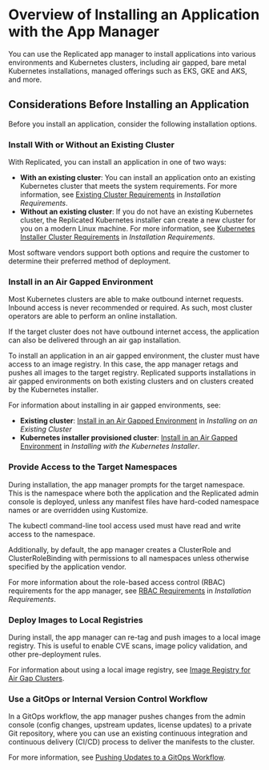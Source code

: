 # Overview of Installing an Application with the App Manager

You can use the Replicated app manager to install applications into various environments and Kubernetes clusters, including air gapped, bare metal Kubernetes installations, managed offerings such as EKS, GKE and AKS, and more.

## Considerations Before Installing an Application

Before you install an application, consider the following installation options.

### Install With or Without an Existing Cluster

With Replicated, you can install an application in one of two ways:
* **With an existing cluster**: You can install an application onto an existing Kubernetes cluster that meets the system requirements. For more information, see [Existing Cluster Requirements](installing-general-requirements#existing-cluster-requirements) in _Installation Requirements_.
* **Without an existing cluster**: If you do not have an existing Kubernetes cluster, the Replicated Kubernetes installer can create a new cluster for you on a modern Linux machine. For more information, see [Kubernetes Installer Cluster Requirements](installing-general-requirements#embedded-cluster-requirements) in _Installation Requirements_.

Most software vendors support both options and require the customer to determine their preferred method of deployment.

### Install in an Air Gapped Environment

Most Kubernetes clusters are able to make outbound internet requests. Inbound access is never recommended or required.
As such, most cluster operators are able to perform an online installation.

If the target cluster does not have outbound internet access, the application can also be delivered through an air gap installation.

To install an application in an air gapped environment, the cluster must have access to an image registry. In this case, the app manager retags and pushes all images to the target registry. Replicated supports installations in air gapped environments on both existing clusters and on clusters created by the Kubernetes installer.

For information about installing in air gapped environments, see:
* **Existing cluster**: [Install in an Air Gapped Environment](installing-existing-cluster#air-gap) in _Installing on an Existing Cluster_
* **Kubernetes installer provisioned cluster**: [Install in an Air Gapped Environment](installing-embedded-cluster#air-gap) in _Installing with the Kubernetes Installer_.

### Provide Access to the Target Namespaces

During installation, the app manager prompts for the target namespace. This is the namespace where both the application and the Replicated admin console is deployed, unless any manifest files have hard-coded namespace names or are overridden using Kustomize.

The kubectl command-line tool access used must have read and write access to the namespace.

Additionally, by default, the app manager creates a ClusterRole and ClusterRoleBinding with permissions to all namespaces unless otherwise specified by the application vendor.

For more information about the role-based access control (RBAC) requirements for the app manager, see [RBAC Requirements](installing-general-requirements#rbac-requirements) in _Installation Requirements_.

### Deploy Images to Local Registries

During install, the app manager can re-tag and push images to a local image registry.
This is useful to enable CVE scans, image policy validation, and other pre-deployment rules.

For information about using a local image registry, see [Image Registry for Air Gap Clusters](image-registry-airgap).

### Use a GitOps or Internal Version Control Workflow

In a GitOps workflow, the app manager pushes changes from the admin console (config changes, upstream updates, license updates) to a private Git repository, where you can use an existing continuous integration and continuous delivery (CI/CD) process to deliver the manifests to the cluster.

For more information, see [Pushing Updates to a GitOps Workflow](gitops-workflow).
